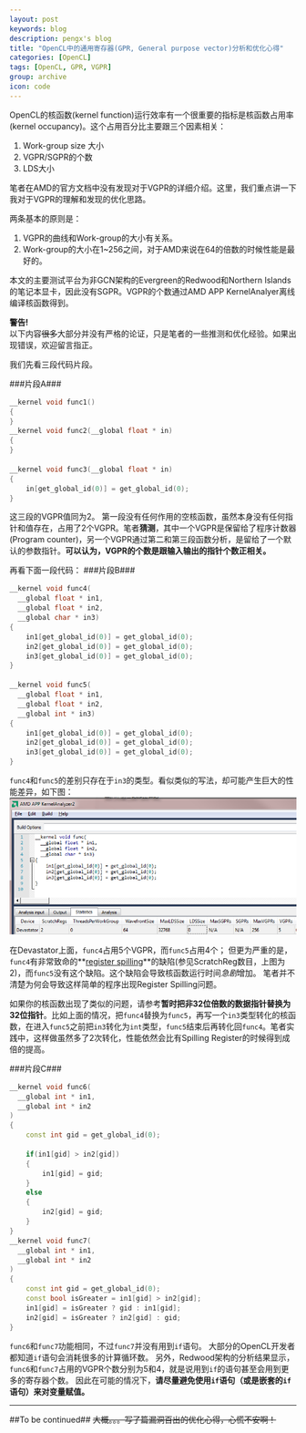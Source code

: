```yaml
---
layout: post
keywords: blog
description: pengx's blog
title: "OpenCL中的通用寄存器(GPR, General purpose vector)分析和优化心得"
categories: [OpenCL]
tags: [OpenCL, GPR, VGPR]
group: archive
icon: code
---
```

OpenCL的核函数(kernel function)运行效率有一个很重要的指标是核函数占用率(kernel occupancy)。这个占用百分比主要跟三个因素相关：

1. Work-group size 大小
1. VGPR/SGPR的个数
1. LDS大小

笔者在AMD的官方文档中没有发现对于VGPR的详细介绍。这里，我们重点讲一下我对于VGPR的理解和发现的优化思路。

两条基本的原则是：

1. VGPR的曲线和Work-group的大小有关系。
1. Work-group的大小在1~256之间，对于AMD来说在64的倍数的时候性能是最好的。

本文的主要测试平台为非GCN架构的Evergreen的Redwood和Northern Islands的笔记本显卡，因此没有SGPR。VGPR的个数通过AMD APP KernelAnalyer离线编译核函数得到。


<div class="alert alert-block">
  <strong>警告!</strong></br>
  以下内容<del>很多</del>大部分并没有严格的论证，只是笔者的一些推测和优化经验。如果出现错误，欢迎留言指正。
</div>


我们先看三段代码片段。

###片段A###
```c++
__kernel void func1()
{
}
__kernel void func2(__global float * in)
{
}

__kernel void func3(__global float * in)
{
    in[get_global_id(0)] = get_global_id(0);
}
```
这三段的VGPR值同为2。
第一段没有任何作用的空核函数，虽然本身没有任何指针和值存在，占用了2个VGPR。笔者**猜测**，其中一个VGPR是保留给了程序计数器(Program counter)，另一个VGPR通过第二和第三段函数分析，是留给了一个默认的参数指针。**可以认为，VGPR的个数是跟输入输出的指针个数正相关。**


再看下面一段代码：
###片段B###

```c++
__kernel void func4(
  __global float * in1, 
  __global float * in2, 
  __global char * in3)
{
    in1[get_global_id(0)] = get_global_id(0);
    in2[get_global_id(0)] = get_global_id(0);
    in3[get_global_id(0)] = get_global_id(0);
}

__kernel void func5(
  __global float * in1, 
  __global float * in2, 
  __global int * in3)
{
    in1[get_global_id(0)] = get_global_id(0);
    in2[get_global_id(0)] = get_global_id(0);
    in3[get_global_id(0)] = get_global_id(0);
}
```
`func4`和`func5`的差别只存在于`in3`的类型。看似类似的写法，却可能产生巨大的性能差异，如下图：
![ScratchReg](/image/post/scratch_reg.png)

在Devastator上面，`func4`占用5个VGPR，而`func5`占用4个；
但更为严重的是，`func4`有非常致命的**[register spilling](http://en.wikipedia.org/wiki/Register_allocation#Spilling)**的缺陷(参见ScratchReg数目，上图为2)，而`func5`没有这个缺陷。这个缺陷会导致核函数运行时间*急剧*增加。
笔者并不清楚为何会导致这样简单的程序出现Register Spilling问题。

如果你的核函数出现了类似的问题，请参考**暂时把非32位倍数的数据指针替换为32位指针**。比如上面的情况，把`func4`替换为`func5`，再写一个`in3`类型转化的核函数，在进入`func5`之前把`in3`转化为`int`类型，`func5`结束后再转化回`func4`。笔者实践中，这样做虽然多了2次转化，性能依然会比有Spilling Register的时候得到成倍的提高。


###片段C###
```c++
__kernel void func6(
  __global int * in1,
  __global int * in2
)
{
    const int gid = get_global_id(0);
    
    if(in1[gid] > in2[gid])
    {
        in1[gid] = gid;
    }
    else
    {
        in2[gid] = gid;
    }
}
__kernel void func7(
  __global int * in1,
  __global int * in2
)
{
    const int gid = get_global_id(0);
    const bool isGreater = in1[gid] > in2[gid];
    in1[gid] = isGreater ? gid : in1[gid];
    in2[gid] = isGreater ? in2[gid] : gid;
}
```
`func6`和`func7`功能相同，不过`func7`并没有用到`if`语句。
大部分的OpenCL开发者都知道`if`语句会消耗很多的计算循环数。
另外，Redwood架构的分析结果显示，`func6`和`func7`占用的VGPR个数分别为5和4，就是说用到`if`的语句甚至会用到更多的寄存器个数。
因此在可能的情况下，**请尽量避免使用`if`语句（或是嵌套的`if`语句）来对变量赋值。** 

---

##To be continued##
<del>大概。。。写了篇漏洞百出的优化心得，心慌不安啊！</del>


